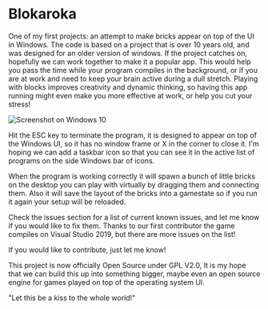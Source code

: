 # Blokaroka
One of my first projects: an attempt to make bricks appear on top of the UI in Windows. The code is based on a project that is over 10 years old, and was designed for an older version of windows. If the project catches on, hopefully we can work together to make it a popular app. This would help you pass the time while your program compiles in the background, or if you are at work and need to keep your brain active during a dull stretch. Playing with blocks improves creativity and dynamic thinking, so having this app running might even make you more effective at work, or help you cut your stress!

![Screenshot on Windows 10](https://raw.githubusercontent.com/michaelplzno/DesktopBricks/master/Blokaroka.PNG)

Hit the ESC key to terminate the program, it is designed to appear on top of the Windows UI, so it has no window frame or X in the corner to close it. I'm hoping we can add a taskbar icon so that you can see it in the active list of programs on the side Windows bar of icons.

When the program is working correctly it will spawn a bunch of little bricks on the desktop you can play with virtually by dragging them and connecting them. Also it will save the layout of the bricks into a gamestate so if you run it again your setup will be reloaded. 

Check the issues section for a list of current known issues, and let me know if you would like to fix them. Thanks to our first contributor the game compiles on Visual Studio 2019, but there are more issues on the list!

If you would like to contribute, just let me know!

This project is now officially Open Source under GPL V2.0, It is my hope that we can build this up into something bigger, maybe even an open source engine for games played on top of the operating system UI. 

"Let this be a kiss to the whole world!"

